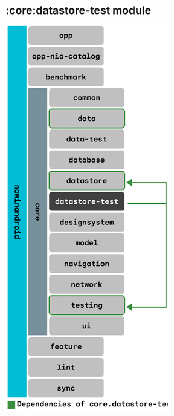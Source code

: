 # :core:datastore-test module

![Dependency graph](../../docs/images/graphs/dep_graph_core_datastore_test.png)
